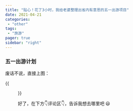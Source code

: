 ```yaml
---
title: "贴心！花了3小时，我给老婆整理出省内有意思的五一出游项目"
date: 2021-04-21
categories:
 - "other"
tags:
 - "旅游"
pager: true
sidebar: "right"
---
```


### 五一出游计划

废话不说，直接上图：

{{<figure src="../../resources/tv-journal.jpg">}}

好了，在下方:point_down:评论区:point_down:，告诉我想去哪里吧 :smiley:
